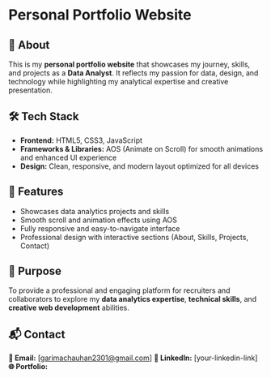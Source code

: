 # Personal Portfolio Website

## 🧠 About

This is my **personal portfolio website** that showcases my journey, skills, and projects as a **Data Analyst**. It reflects my passion for data, design, and technology while highlighting my analytical expertise and creative presentation.

## 🛠️ Tech Stack

* **Frontend:** HTML5, CSS3, JavaScript
* **Frameworks & Libraries:** AOS (Animate on Scroll) for smooth animations and enhanced UI experience
* **Design:** Clean, responsive, and modern layout optimized for all devices

## 🎯 Features

* Showcases data analytics projects and skills
* Smooth scroll and animation effects using AOS
* Fully responsive and easy-to-navigate interface
* Professional design with interactive sections (About, Skills, Projects, Contact)

## 🚀 Purpose

To provide a professional and engaging platform for recruiters and collaborators to explore my **data analytics expertise**, **technical skills**, and **creative web development** abilities.

## 📬 Contact

**📧 Email:** [garimachauhan2301@gmail.com]
**💼 LinkedIn:** [your-linkedin-link]
**🌐 Portfolio:** 

